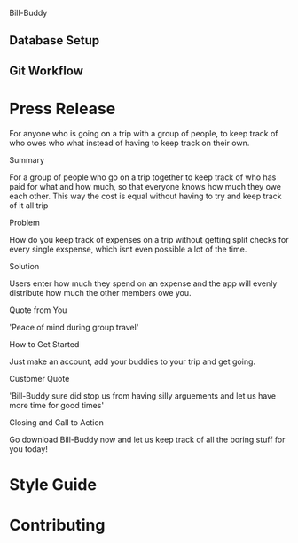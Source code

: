 Bill-Buddy


## Database Setup

## Git Workflow

# Press Release

For anyone who is going on a trip with a group of people, to keep track of who owes who what instead of having to keep track on their own.

Summary

For a group of people who go on a trip together to keep track of who has paid for what and how much, so that everyone knows how much they owe each other. This way the cost is equal without having to try and keep track of it all trip

Problem

How do you keep track of expenses on a trip without getting split checks for every single exspense, which isnt even possible a lot of the time.

Solution

Users enter how much they spend on an expense and the app will evenly distribute how much the other members owe you.

Quote from You

'Peace of mind during group travel'

How to Get Started

Just make an account, add your buddies to your trip and get going.

Customer Quote

'Bill-Buddy sure did stop us from having silly arguements and let us have more time for good times'

Closing and Call to Action

Go download Bill-Buddy now and let us keep track of all the boring stuff for you today!

# Style Guide

# Contributing